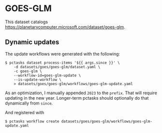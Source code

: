 # GOES-GLM

This dataset catalogs https://planetarycomputer.microsoft.com/dataset/goes-glm.

## Dynamic updates

The update workflows were generated with the following:

```console
$ pctasks dataset process-items '${{ args.since }}' \
    -d datasets/goes/goes-glm/dataset.yaml \
    -c goes-glm \
    --workflow-id=goes-glm-update \
    --is-update-workflow \
    > datasets/goes/goes-glm/workflows/goes-glm-update.yaml
```

As an optimization, I manually appended `2023` to the `prefix`. That will require updating in the new year. Longer-term pctasks should
optionally do that dynamically from `since`.

And registered with

```console
$ pctasks workflow create datasets/goes/goes-glm/workflows/goes-glm-update.yaml
```